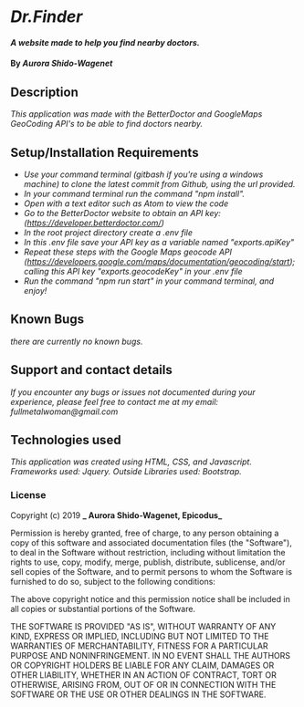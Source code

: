 # _Dr.Finder_

#### _A website made to help you find nearby doctors._

#### By _**Aurora Shido-Wagenet**_

## Description

_This application was made with the BetterDoctor and GoogleMaps GeoCoding API's to be able to find doctors nearby._

## Setup/Installation Requirements

* _Use your command terminal (gitbash if you're using a windows machine) to clone the latest commit from Github, using the url provided._
* _In your command terminal run the command "npm install"._
* _Open with a text editor such as Atom to view the code_
* _Go to the BetterDoctor website to obtain an API key: (https://developer.betterdoctor.com/)_
* _In the root project directory create a .env file_
* _In this .env file save your API key as a variable named "exports.apiKey"_
* _Repeat these steps with the Google Maps geocode API (https://developers.google.com/maps/documentation/geocoding/start); calling this API key "exports.geocodeKey" in your .env file_
* _Run the command "npm run start" in your command terminal, and enjoy!_

## Known Bugs

_there are currently no known bugs._

## Support and contact details
_If you encounter any bugs or issues not documented during your experience, please feel free to contact me at my email: fullmetalwoman@gmail.com_

## Technologies used

_This application was created using HTML, CSS, and Javascript. Frameworks used: Jquery. Outside Libraries used: Bootstrap._

### License

Copyright (c) 2019 **_ Aurora Shido-Wagenet, Epicodus_**

Permission is hereby granted, free of charge, to any person obtaining a copy
of this software and associated documentation files (the "Software"), to deal
in the Software without restriction, including without limitation the rights
to use, copy, modify, merge, publish, distribute, sublicense, and/or sell
copies of the Software, and to permit persons to whom the Software is
furnished to do so, subject to the following conditions:

The above copyright notice and this permission notice shall be included in all
copies or substantial portions of the Software.

THE SOFTWARE IS PROVIDED "AS IS", WITHOUT WARRANTY OF ANY KIND, EXPRESS OR
IMPLIED, INCLUDING BUT NOT LIMITED TO THE WARRANTIES OF MERCHANTABILITY,
FITNESS FOR A PARTICULAR PURPOSE AND NONINFRINGEMENT. IN NO EVENT SHALL THE
AUTHORS OR COPYRIGHT HOLDERS BE LIABLE FOR ANY CLAIM, DAMAGES OR OTHER
LIABILITY, WHETHER IN AN ACTION OF CONTRACT, TORT OR OTHERWISE, ARISING FROM,
OUT OF OR IN CONNECTION WITH THE SOFTWARE OR THE USE OR OTHER DEALINGS IN THE
SOFTWARE.
